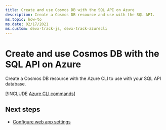 ```yaml
---
title: Create and use Cosmos DB with the SQL API on Azure
description: Create a Cosmos DB resource and use with the SQL API. 
ms.topic: how-to
ms.date: 02/17/2021
ms.custom: devx-track-js, devx-track-azurecli
---
```


# Create and use Cosmos DB with the SQL API on Azure

Create a Cosmos DB resource with the Azure CLI to use with your SQL API database. 

[!INCLUDE [Azure CLI commands](../../includes/azure-cli-cosmos-db-sql-api.md)]

## Next steps

* [Configure web app settings](../configure-web-app-settings.md)